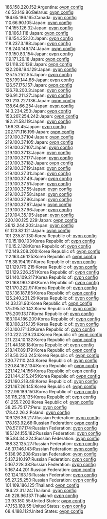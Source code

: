 186.158.220.152:Argentina: [ovpn config](vpn/186_158_220_152.ovpn)  
46.53.149.86:Belarus: [ovpn config](vpn/46_53_149_86.ovpn)  
184.65.186.165:Canada: [ovpn config](vpn/184_65_186_165.ovpn)  
110.66.90.105:Japan: [ovpn config](vpn/110_66_90_105.ovpn)  
114.155.126.32:Japan: [ovpn config](vpn/114_155_126_32.ovpn)  
118.106.1.118:Japan: [ovpn config](vpn/118_106_1_118.ovpn)  
118.154.252.10:Japan: [ovpn config](vpn/118_154_252_10.ovpn)  
118.237.3.188:Japan: [ovpn config](vpn/118_237_3_188.ovpn)  
118.240.149.174:Japan: [ovpn config](vpn/118_240_149_174.ovpn)  
119.150.83.154:Japan: [ovpn config](vpn/119_150_83_154.ovpn)  
119.171.26.18:Japan: [ovpn config](vpn/119_171_26_18.ovpn)  
121.118.20.139:Japan: [ovpn config](vpn/121_118_20_139.ovpn)  
122.208.194.129:Japan: [ovpn config](vpn/122_208_194_129.ovpn)  
125.15.252.55:Japan: [ovpn config](vpn/125_15_252_55.ovpn)  
125.199.144.68:Japan: [ovpn config](vpn/125_199_144_68.ovpn)  
126.57.175.157:Japan: [ovpn config](vpn/126_57_175_157.ovpn)  
126.78.200.3:Japan: [ovpn config](vpn/126_78_200_3.ovpn)  
126.91.211.27:Japan: [ovpn config](vpn/126_91_211_27.ovpn)  
131.213.227.136:Japan: [ovpn config](vpn/131_213_227_136.ovpn)  
138.64.66.254:Japan: [ovpn config](vpn/138_64_66_254.ovpn)  
14.3.234.253:Japan: [ovpn config](vpn/14_3_234_253.ovpn)  
153.207.254.242:Japan: [ovpn config](vpn/153_207_254_242.ovpn)  
182.21.58.119:Japan: [ovpn config](vpn/182_21_58_119.ovpn)  
1.66.33.45:Japan: [ovpn config](vpn/1_66_33_45.ovpn)  
202.171.116.199:Japan: [ovpn config](vpn/202_171_116_199.ovpn)  
219.100.37.104:Japan: [ovpn config](vpn/219_100_37_104.ovpn)  
219.100.37.105:Japan: [ovpn config](vpn/219_100_37_105.ovpn)  
219.100.37.107:Japan: [ovpn config](vpn/219_100_37_107.ovpn)  
219.100.37.13:Japan: [ovpn config](vpn/219_100_37_13.ovpn)  
219.100.37.177:Japan: [ovpn config](vpn/219_100_37_177.ovpn)  
219.100.37.182:Japan: [ovpn config](vpn/219_100_37_182.ovpn)  
219.100.37.19:Japan: [ovpn config](vpn/219_100_37_19.ovpn)  
219.100.37.31:Japan: [ovpn config](vpn/219_100_37_31.ovpn)  
219.100.37.49:Japan: [ovpn config](vpn/219_100_37_49.ovpn)  
219.100.37.51:Japan: [ovpn config](vpn/219_100_37_51.ovpn)  
219.100.37.55:Japan: [ovpn config](vpn/219_100_37_55.ovpn)  
219.100.37.58:Japan: [ovpn config](vpn/219_100_37_58.ovpn)  
219.100.37.86:Japan: [ovpn config](vpn/219_100_37_86.ovpn)  
219.100.37.87:Japan: [ovpn config](vpn/219_100_37_87.ovpn)  
219.100.37.96:Japan: [ovpn config](vpn/219_100_37_96.ovpn)  
219.104.35.195:Japan: [ovpn config](vpn/219_104_35_195.ovpn)  
220.100.125.229:Japan: [ovpn config](vpn/220_100_125_229.ovpn)  
36.12.244.203:Japan: [ovpn config](vpn/36_12_244_203.ovpn)  
61.123.82.121:Japan: [ovpn config](vpn/61_123_82_121.ovpn)  
101.235.81.130:Korea Republic of: [ovpn config](vpn/101_235_81_130.ovpn)  
110.15.190.103:Korea Republic of: [ovpn config](vpn/110_15_190_103.ovpn)  
110.15.2.128:Korea Republic of: [ovpn config](vpn/110_15_2_128.ovpn)  
112.149.208.200:Korea Republic of: [ovpn config](vpn/112_149_208_200.ovpn)  
112.163.46.125:Korea Republic of: [ovpn config](vpn/112_163_46_125.ovpn)  
118.38.194.197:Korea Republic of: [ovpn config](vpn/118_38_194_197.ovpn)  
121.129.179.215:Korea Republic of: [ovpn config](vpn/121_129_179_215.ovpn)  
121.129.226.251:Korea Republic of: [ovpn config](vpn/121_129_226_251.ovpn)  
121.140.109.217:Korea Republic of: [ovpn config](vpn/121_140_109_217.ovpn)  
121.168.190.249:Korea Republic of: [ovpn config](vpn/121_168_190_249.ovpn)  
121.170.222.97:Korea Republic of: [ovpn config](vpn/121_170_222_97.ovpn)  
125.136.187.85:Korea Republic of: [ovpn config](vpn/125_136_187_85.ovpn)  
125.240.231.29:Korea Republic of: [ovpn config](vpn/125_240_231_29.ovpn)  
14.33.131.93:Korea Republic of: [ovpn config](vpn/14_33_131_93.ovpn)  
175.195.52.142:Korea Republic of: [ovpn config](vpn/175_195_52_142.ovpn)  
175.209.13.17:Korea Republic of: [ovpn config](vpn/175_209_13_17.ovpn)  
183.104.186.209:Korea Republic of: [ovpn config](vpn/183_104_186_209.ovpn)  
183.108.215.135:Korea Republic of: [ovpn config](vpn/183_108_215_135.ovpn)  
210.100.171.13:Korea Republic of: [ovpn config](vpn/210_100_171_13.ovpn)  
210.222.229.234:Korea Republic of: [ovpn config](vpn/210_222_229_234.ovpn)  
211.224.10.132:Korea Republic of: [ovpn config](vpn/211_224_10_132.ovpn)  
211.44.188.18:Korea Republic of: [ovpn config](vpn/211_44_188_18.ovpn)  
218.147.89.179:Korea Republic of: [ovpn config](vpn/218_147_89_179.ovpn)  
218.50.233.245:Korea Republic of: [ovpn config](vpn/218_50_233_245.ovpn)  
220.77.110.243:Korea Republic of: [ovpn config](vpn/220_77_110_243.ovpn)  
220.84.162.134:Korea Republic of: [ovpn config](vpn/220_84_162_134.ovpn)  
221.142.14.156:Korea Republic of: [ovpn config](vpn/221_142_14_156.ovpn)  
221.144.215.245:Korea Republic of: [ovpn config](vpn/221_144_215_245.ovpn)  
221.160.218.48:Korea Republic of: [ovpn config](vpn/221_160_218_48.ovpn)  
221.167.26.145:Korea Republic of: [ovpn config](vpn/221_167_26_145.ovpn)  
222.99.189.150:Korea Republic of: [ovpn config](vpn/222_99_189_150.ovpn)  
39.115.218.135:Korea Republic of: [ovpn config](vpn/39_115_218_135.ovpn)  
61.255.7.202:Korea Republic of: [ovpn config](vpn/61_255_7_202.ovpn)  
38.25.75.177:Peru: [ovpn config](vpn/38_25_75_177.ovpn)  
178.42.26.2:Poland: [ovpn config](vpn/178_42_26_2.ovpn)  
109.126.36.217:Russian Federation: [ovpn config](vpn/109_126_36_217.ovpn)  
178.163.92.66:Russian Federation: [ovpn config](vpn/178_163_92_66.ovpn)  
178.57.117.174:Russian Federation: [ovpn config](vpn/178_57_117_174.ovpn)  
185.124.155.182:Russian Federation: [ovpn config](vpn/185_124_155_182.ovpn)  
185.84.34.224:Russian Federation: [ovpn config](vpn/185_84_34_224.ovpn)  
188.32.125.27:Russian Federation: [ovpn config](vpn/188_32_125_27.ovpn)  
46.37.146.143:Russian Federation: [ovpn config](vpn/46_37_146_143.ovpn)  
5.136.96.208:Russian Federation: [ovpn config](vpn/5_136_96_208.ovpn)  
5.137.210.197:Russian Federation: [ovpn config](vpn/5_137_210_197.ovpn)  
5.167.228.38:Russian Federation: [ovpn config](vpn/5_167_228_38.ovpn)  
5.167.44.201:Russian Federation: [ovpn config](vpn/5_167_44_201.ovpn)  
92.124.163.16:Russian Federation: [ovpn config](vpn/92_124_163_16.ovpn)  
95.27.25.250:Russian Federation: [ovpn config](vpn/95_27_25_250.ovpn)  
101.109.186.125:Thailand: [ovpn config](vpn/101_109_186_125.ovpn)  
184.22.31.124:Thailand: [ovpn config](vpn/184_22_31_124.ovpn)  
49.228.96.137:Thailand: [ovpn config](vpn/49_228_96_137.ovpn)  
23.93.180.55:United States: [ovpn config](vpn/23_93_180_55.ovpn)  
47.153.189.55:United States: [ovpn config](vpn/47_153_189_55.ovpn)  
68.4.188.112:United States: [ovpn config](vpn/68_4_188_112.ovpn)  
